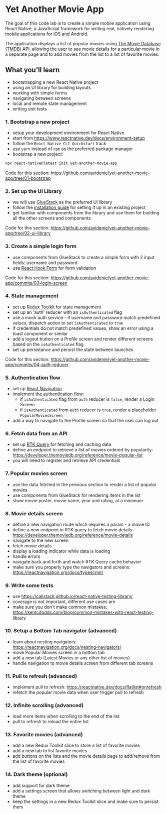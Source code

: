 # Yet Another Movie App

The goal of this code lab is to create a simple mobile application using
React Native, a JavaScript framework for writing real, natively rendering
mobile applications for iOS and Android.

The application displays a list of popular movies using [The Movie Database (TMDB)](https://developer.themoviedb.org/docs/getting-started) API, allowing the user to see movie details for a particular movie in a separate page and
to add movies from the list to a list of favorite movies.

## What you'll learn

- bootstrapping a new React Native project
- using an UI library for building layouts
- working with simple forms
- navigating between screens
- local and remote state management
- writing unit tests

### 1. Bootstrap a new project

- setup your development environment for React Native
- start from https://www.reactnative.dev/docs/environment-setup
- follow the `React Native CLI Quickstart` track
- use `yarn` instead of `npm` as the preferred package manager
- bootstrap a new project:

```sh
npx react-native@latest init yet-another-movie-app
```

Code for this section: https://github.com/avidenie/yet-another-movie-app/tree/01-bootstrap

### 2. Set up the UI Library

- we will use [GlueStack](https://gluestack.io/) as the preferred UI library
- follow the [installation guide](https://gluestack.io/ui/docs/guides/install-rn) for setting it up in an existing project
- get familiar with components from the library and use them for building all the other screens and components

Code for this section: https://github.com/avidenie/yet-another-movie-app/tree/02-ui-library

### 3. Create a simple login form

- use components from GlueStack to create a simple form with 2 input fields: username and password
- use [React Hook Form](https://react-hook-form.com/get-started#ReactNative) for form validation

Code for this section: https://github.com/avidenie/yet-another-movie-app/commits/03-login-screen

### 4. State management

- set up [Redux Toolkit](https://redux-toolkit.js.org/introduction/getting-started) for state management
- set up an 'auth' reducer with an `isAuthenticated` flag
- use a mock auth service - if username and password match predefined values, dispatch action to set `isAuthenticated` to `true`
- if credentials do not match predefined values, show an error using a toast component or similar
- add a logout button on a Profile screen and render different screens based on the `isAuthenticated` flag
- set up persistance and persist the state between launches

Code for this section: https://github.com/avidenie/yet-another-movie-app/commits/04-auth-reducer

### 5. Authentication flow

- set up [React Navigation](https://reactnavigation.org/docs/getting-started)
- implement [the authentication flow](https://reactnavigation.org/docs/auth-flow/):
  - if `isAuthenticated` flag from `auth` reducer is `false`, render a Login Screen
  - if `isAuthenticated` from `auth` reducer is `true`, render a placeholder `PopularMoviesScreen`
- add a way to navigate to the Profile screen so that the user can log out

### 6. Fetch data from an API

- set up [RTK Query](https://redux-toolkit.js.org/rtk-query/overview) for fetching and caching data
- define an endpoint to retrieve a list of movies ordered by popularity: https://developer.themoviedb.org/reference/movie-popular-list
- you will need to register and retrieve API credentials

### 7. Popular movies screen

- use the data fetched in the previous section to render a list of popular movies
- use components from GlueStack for rendering items in the list
- show movie poster, movie name, year and rating, at a minimum

### 8. Movie details screen

- define a new navigation route which requires a param - a movie ID
- define a new endpoint in RTK query to fetch movie details - https://developer.themoviedb.org/reference/movie-details
- navigate to the new screen
- fetch movie details
- display a loading indicator while data is loading
- handle errors
- navigate back and forth and watch RTK Query cache behavior
- make sure you properly type the navigators and screens: https://reactnavigation.org/docs/typescript/

### 9. Write some tests

- use https://callstack.github.io/react-native-testing-library/
- coverage is not important, different use cases are
- make sure you don't make common mistakes: https://kentcdodds.com/blog/common-mistakes-with-react-testing-library

### 10. Setup a Bottom Tab navigator (advanced)

- learn about nesting navigators: https://reactnavigation.org/docs/nesting-navigators/
- move Popular Movies screen in a bottom tab
- add a new tab (Latest Movies or any other list of movies)
- handle navigation to movie details screen from different tab screens

### 11. Pull to refresh (advanced)

- implement pull to refresh: https://reactnative.dev/docs/flatlist#onrefresh
- refetch the popular movie data when user trigger pull to refresh

### 12. Infinite scrolling (advanced)

- load more items when scrolling to the end of the list
- pull to refresh to reload the entire list

### 13. Favorite movies (advanced)

- add a new Redux Toolkit slice to store a list of favorite movies
- add a new tab to list favorite movies
- add buttons on the lists and the movie details page to add/remove from the list of favorite movies

### 14. Dark theme (optional)

- add support for dark theme
- add a settings screen that allows switching between light and dark theme
- keep the settings in a new Redux Toolkit slice and make sure to persist them
